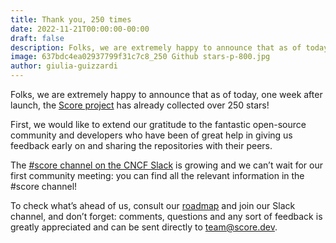 ```yaml
---
title: Thank you, 250 times
date: 2022-11-21T00:00:00-00:00
draft: false
description: Folks, we are extremely happy to announce that as of today, one week after launch, the Score project has already collected over 250 stars! Thank you!
image: 637bdc4ea02937799f31c7c8_250 Github stars-p-800.jpg
author: giulia-guizzardi
---
```


Folks, we are extremely happy to announce that as of today, one week after launch, the [Score project](https://github.com/score-spec/spec) has already collected over 250 stars!

First, we would like to extend our gratitude to the fantastic open-source community and developers who have been of great help in giving us feedback early on and sharing the repositories with their peers. 

The [#score channel on the CNCF Slack](https://slack.cncf.io) is growing and we can’t wait for our first community meeting: you can find all the relevant information in the #score channel!

To check what’s ahead of us, consult our [roadmap](https://github.com/score-spec/spec/blob/main/roadmap.md) and join our Slack channel, and don’t forget: comments, questions and any sort of feedback is greatly appreciated and can be sent directly to [team@score.dev](mailto:team@score.dev).